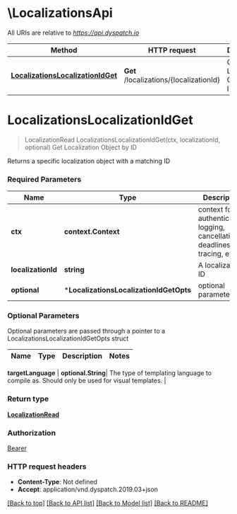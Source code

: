 # \LocalizationsApi

All URIs are relative to *https://api.dyspatch.io*

Method | HTTP request | Description
------------- | ------------- | -------------
[**LocalizationsLocalizationIdGet**](LocalizationsApi.md#LocalizationsLocalizationIdGet) | **Get** /localizations/{localizationId} | Get Localization Object by ID


# **LocalizationsLocalizationIdGet**
> LocalizationRead LocalizationsLocalizationIdGet(ctx, localizationId, optional)
Get Localization Object by ID

Returns a specific localization object with a matching ID

### Required Parameters

Name | Type | Description  | Notes
------------- | ------------- | ------------- | -------------
 **ctx** | **context.Context** | context for authentication, logging, cancellation, deadlines, tracing, etc.
  **localizationId** | **string**| A localization ID | 
 **optional** | ***LocalizationsLocalizationIdGetOpts** | optional parameters | nil if no parameters

### Optional Parameters
Optional parameters are passed through a pointer to a LocalizationsLocalizationIdGetOpts struct

Name | Type | Description  | Notes
------------- | ------------- | ------------- | -------------

 **targetLanguage** | **optional.String**| The type of templating language to compile as. Should only be used for visual templates. | 

### Return type

[**LocalizationRead**](LocalizationRead.md)

### Authorization

[Bearer](../README.md#Bearer)

### HTTP request headers

 - **Content-Type**: Not defined
 - **Accept**: application/vnd.dyspatch.2019.03+json

[[Back to top]](#) [[Back to API list]](../README.md#documentation-for-api-endpoints) [[Back to Model list]](../README.md#documentation-for-models) [[Back to README]](../README.md)

